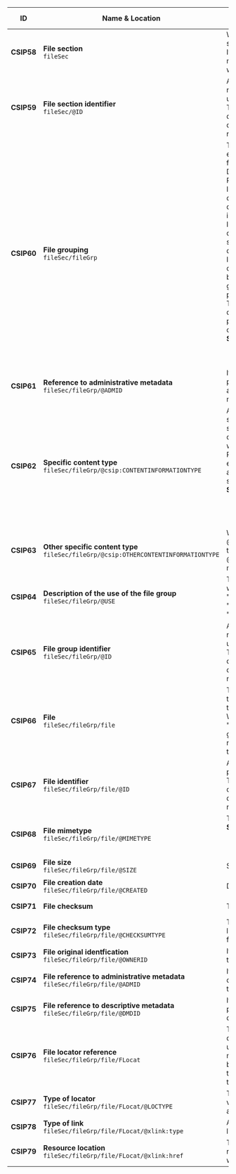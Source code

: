 | ID | Name & Location | Description & usage | Cardinality & Level |
| -- | --------------- | ------------------- | ------------------- |
| <a name="CSIP58"></a>**CSIP58** | **File section**<br/>`fileSec` | When the section is used only one file section (fileSec) element is present.<br/>It is possible to transfer just descriptive metadata and/or adminsitrative metadata without files placed in this section. | **0..1**<br/>SHOULD |
| <a name="CSIP59"></a>**CSIP59** | **File section identifier**<br/>`fileSec/@ID` | An identifier for the file section used for referencing inside the package. It must be unique within the package.<br/>The ID must follow the rules for xml:id described in the chapter of the textual description of CSIP named "General requirements for the use of metadata" | **1..1**<br/>MUST |
| <a name="CSIP60"></a>**CSIP60** | **File grouping**<br/>`fileSec/fileGrp` | There are one or more file group (fileGrp) elements present grouping the transfered files in the main catagorization of; Documentation, Schemas and Representations.<br/>In one or more file groups with the catagorization of "Documentation" all documetation pertaining to the transfered information is present.<br/>In one or more file groups with the catagorization of "Schemas" all XML-schemas pertaining to the transfered XML documents is present.<br/>In one or more file groups with the catagorization of "Representations" the data being transfered is present or in one file group the data for each representation is present.<br/>To make the catagorization easier the different files being transfered should be placed in folders with names folowing the catagorization<br/>**See also:**<br/><ul><li><a href="/specification/appendices/schema/#VocabularyFileGrpAndStructMapDivisionLabel" >File group names</a></li></ul> | **1..n**<br/>MUST |
| <a name="CSIP61"></a>**CSIP61** | **Reference to administrative metadata**<br/>`fileSec/fileGrp/@ADMID` | If administrative metadata is has been provided on the file group (fileGrp) level this attribute points to the correct administrative metadata section. | **0..1**<br/>MAY |
| <a name="CSIP62"></a>**CSIP62** | **Specific content type**<br/>`fileSec/fileGrp/@csip:CONTENTINFORMATIONTYPE` | An added attribute which describes the specific content information type specification used for the transferred content. The attribute is mandatory to use when the file group catagorization is Representations. The vocabulary is going to evolve under the care of the DILCIS Board as additional content information type specifications are developed.<br/>**See also:**<br/><ul><li><a href="/specification/appendices/schema/#VocabularyContentInformationTypeSpecification" >Content information type specification name</a></li></ul> | **1..1**<br/>SHOULD |
| <a name="CSIP63"></a>**CSIP63** | **Other specific content type**<br/>`fileSec/fileGrp/@csip:OTHERCONTENTINFORMATIONTYPE` | When the @csip:CONTENTINFORMATIONTYPE uses the value "OTHER" the @csip:OTHERCONTENTINFORMATIONTYPE must describe the content. | **0..1**<br/>MAY |
| <a name="CSIP64"></a>**CSIP64** | **Description of the use of the file group**<br/>`fileSec/fileGrp/@USE` | The value in the @USE is the name of the whole folder structure to the data, e.g "Documentation", "Schemas", "Representations/preingest" or "Representations/submission/data" | **1..1**<br/>MUST |
| <a name="CSIP65"></a>**CSIP65** | **File group identifier**<br/>`fileSec/fileGrp/@ID` | An identifier for the file group used for referencing inside the package. It must be unique within the package.<br/>The ID must follow the rules for xml:id described in the chapter of the textual description of CSIP named "General requirements for the use of metadata" | **1..1**<br/>MUST |
| <a name="CSIP66"></a>**CSIP66** | **File**<br/>`fileSec/fileGrp/file` | The lowest level file group (fileGrp) contains the file elements which describe the transferred file objects.<br/>When the file element is categorised as "Representations" each representation file group contains one file which is the reference to the METS document describing the representation | **1..1**<br/>MUST |
| <a name="CSIP67"></a>**CSIP67** | **File identifier**<br/>`fileSec/fileGrp/file/@ID` | A unique identifier for this file across the package.<br/>The ID must follow the rules for xml:id described in the chapter of the textual description of CSIP named "General requirements for the use of metadata" | **1..1**<br/>MUST |
| <a name="CSIP68"></a>**CSIP68** | **File mimetype**<br/>`fileSec/fileGrp/file/@MIMETYPE` | The IANA mime type for the linked file.<br/>**See also:**<br/><ul><li><a href="/specification/appendices/schema/#VocabularyIANAmediaTypes" >IANA media types</a></li></ul> | **1..1**<br/>MUST |
| <a name="CSIP69"></a>**CSIP69** | **File size**<br/>`fileSec/fileGrp/file/@SIZE` | Size of the linked file in bytes. | **1..1**<br/>MUST |
| <a name="CSIP70"></a>**CSIP70** | **File creation date**<br/>`fileSec/fileGrp/file/@CREATED` | Date the linked file was created. | **1..1**<br/>MUST |
| <a name="CSIP71"></a>**CSIP71** | **File checksum**<br/> | The checksum of the linked file. | **1..1**<br/>MUST |
| <a name="CSIP72"></a>**CSIP72** | **File checksum type**<br/>`fileSec/fileGrp/file/@CHECKSUMTYPE` | The type of checksum following the value list in the standard which used for the linked file. | **1..1**<br/>MUST |
| <a name="CSIP73"></a>**CSIP73** | **File original identfication**<br/>`fileSec/fileGrp/file/@OWNERID` | If an original ID for the file has been given by the owner it can be saved in this attribute. | **0..1**<br/>MAY |
| <a name="CSIP74"></a>**CSIP74** | **File reference to administrative metadata**<br/>`fileSec/fileGrp/file/@ADMID` | If administrative metadata has been described for the file this attribute points to the file's administrative metadata. | **0..1**<br/>MAY |
| <a name="CSIP75"></a>**CSIP75** | **File reference to descriptive metadata**<br/>`fileSec/fileGrp/file/@DMDID` | If descriptive metadata has been described per file this attribute points to the file's descriptive metadata. | **0..1**<br/>MAY |
| <a name="CSIP76"></a>**CSIP76** | **File locator reference**<br/>`fileSec/fileGrp/file/FLocat` | The location of each external file must be defined by the file location (FLocat) element using the same rules as for referencing metadata files. All references to files should be made using the XLink href attribute and the file protocol using the relative location of the file. | **1..1**<br/>MUST |
| <a name="CSIP77"></a>**CSIP77** | **Type of locator**<br/>`fileSec/fileGrp/file/FLocat/@LOCTYPE` | The locator type is always used with the value "URL" from the vocabulary in the attribute. | **1..1**<br/>MUST |
| <a name="CSIP78"></a>**CSIP78** | **Type of link**<br/>`fileSec/fileGrp/file/FLocat/@xlink:type` | Attribute used with the value “simple”. Value list is maintained by the xlink standard | **1..1**<br/>MUST |
| <a name="CSIP79"></a>**CSIP79** | **Resource location**<br/>`fileSec/fileGrp/file/FLocat/@xlink:href` | The actual location of the resource. We  recommend recording a URL type filepath within this attribute. | **1..1**<br/>MUST |
